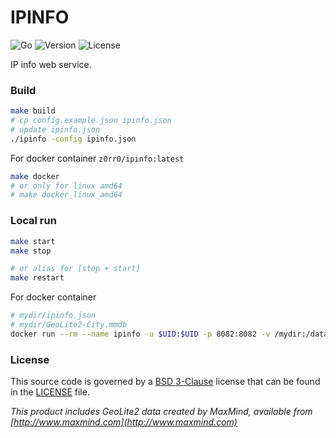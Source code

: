 # IPINFO

![Go](https://github.com/z0rr0/ipinfo/workflows/Go/badge.svg)
![Version](https://img.shields.io/github/tag/z0rr0/ipinfo.svg)
![License](https://img.shields.io/github/license/z0rr0/ipinfo.svg)

IP info web service.

### Build

```bash
make build
# cp config.example.json ipinfo.json
# update ipinfo.json
./ipinfo -config ipinfo.json
```

For docker container `z0rr0/ipinfo:latest`

```bash
make docker
# or only for linux amd64
# make docker_linux_amd64
```

### Local run

```bash
make start
make stop

# or alias for [stop + start]
make restart
```

For docker container

```bash
# mydir/ipinfo.json
# mydir/GeoLite2-City.mmdb
docker run --rm --name ipinfo -u $UID:$UID -p 8082:8082 -v /mydir:/data/conf:ro z0rr0/ipinfo:latest
```

### License

This source code is governed by a [BSD 3-Clause](https://opensource.org/licenses/BSD-3-Clause) 
license that can be found in the [LICENSE](https://github.com/z0rr0/ipinfo/blob/master/LICENSE) file.

_This product includes GeoLite2 data created by MaxMind, available from [http://www.maxmind.com](http://www.maxmind.com)_
